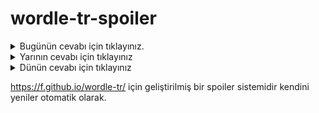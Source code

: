 # wordle-tr-spoiler

<details>
  <summary>Bugünün cevabı için tıklayınız.</summary>
  <br>
    <b> yiğit </b>
</details>

<details>
  <summary>Yarının cevabı için tıklayınız</summary>
  <br>
   <b> zombi </b>
</details>

<details>
  <summary>Dünün cevabı için tıklayınız </summary>
  <br>
  <b> sayha </b>
</details>

https://f.github.io/wordle-tr/ için geliştirilmiş bir spoiler sistemidir kendini yeniler otomatik olarak.

